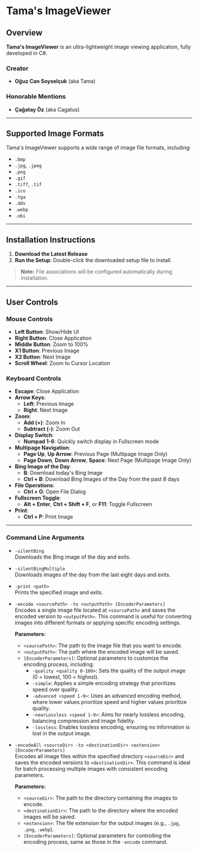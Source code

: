 # Tama's ImageViewer

## Overview
**Tama's ImageViewer** is an ultra-lightweight image viewing application, fully developed in C#.

### Creator
- **Oğuz Can Soyselçuk** (aka Tama)

### Honorable Mentions
- **Çağatay Öz** (aka Cagatus)

---

## Supported Image Formats
Tama's ImageViewer supports a wide range of image file formats, including:

- `.bmp`
- `.jpg`, `.jpeg`
- `.png`
- `.gif`
- `.tiff`, `.tif`
- `.ico`
- `.tga`
- `.dds`
- `.webp`
- `.obi`

---

## Installation Instructions
1. **Download the Latest Release**
2. **Run the Setup**: Double-click the downloaded setup file to install.

> **Note:** File associations will be configured automatically during installation.

---

## User Controls

### Mouse Controls
- **Left Button**: Show/Hide UI
- **Right Button**: Close Application
- **Middle Button**: Zoom to 100%
- **X1 Button**: Previous Image
- **X2 Button**: Next Image
- **Scroll Wheel**: Zoom to Cursor Location

### Keyboard Controls
- **Escape**: Close Application
- **Arrow Keys**:
  - **Left**: Previous Image
  - **Right**: Next Image
- **Zoom**:
  - **Add (+)**: Zoom In
  - **Subtract (-)**: Zoom Out
- **Display Switch**:
  - **Numpad 1-6**: Quickly switch display in Fullscreen mode
- **Multipage Navigation**:
  - **Page Up**, **Up Arrow**: Previous Page (Multipage Image Only)
  - **Page Down**, **Down Arrow**, **Space**: Next Page (Multipage Image Only)
- **Bing Image of the Day**:
  - **B**: Download today's Bing Image
  - **Ctrl + B**: Download Bing Images of the Day from the past 8 days
- **File Operations**:
  - **Ctrl + O**: Open File Dialog
- **Fullscreen Toggle**:
  - **Alt + Enter**, **Ctrl + Shift + F**, or **F11**: Toggle Fullscreen
- **Print**:
  - **Ctrl + P**: Print Image

---

### Command Line Arguments

- `-silentBing`  
  Downloads the Bing image of the day and exits.

- `-silentBingMultiple`  
  Downloads images of the day from the last eight days and exits.

- `-print <path>`  
  Prints the specified image and exits.

- `-encode <sourcePath> -to <outputPath> [EncoderParameters]`  
  Encodes a single image file located at `<sourcePath>` and saves the encoded version to `<outputPath>`. This command is useful for converting images into different formats or applying specific encoding settings.

  **Parameters:**
  - `<sourcePath>`: The path to the image file that you want to encode.
  - `<outputPath>`: The path where the encoded image will be saved.
  - `[EncoderParameters]`: Optional parameters to customize the encoding process, including:
    - `-quality <quality 0-100>`: Sets the quality of the output image (0 = lowest, 100 = highest).
    - `-simple`: Applies a simple encoding strategy that prioritizes speed over quality.
    - `-advanced <speed 1-9>`: Uses an advanced encoding method, where lower values prioritize speed and higher values prioritize quality.
    - `-nearLossless <speed 1-9>`: Aims for nearly lossless encoding, balancing compression and image fidelity.
    - `-lossless`: Enables lossless encoding, ensuring no information is lost in the output image.

- `-encodeAll <sourceDir> -to <destinationDir> <extension> [EncoderParameters]`  
  Encodes all image files within the specified directory `<sourceDir>` and saves the encoded versions to `<destinationDir>`. This command is ideal for batch processing multiple images with consistent encoding parameters.

  **Parameters:**
  - `<sourceDir>`: The path to the directory containing the images to encode.
  - `<destinationDir>`: The path to the directory where the encoded images will be saved.
  - `<extension>`: The file extension for the output images (e.g., `.jpg`, `.png`, `.webp`).
  - `[EncoderParameters]`: Optional parameters for controlling the encoding process, same as those in the `-encode` command.
